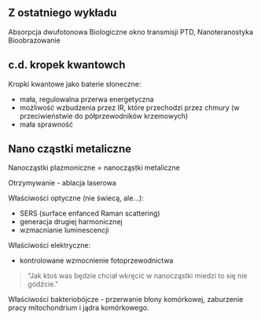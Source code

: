 ## Z ostatniego wykładu

Absorpcja dwufotonowa
Biologiczne okno transmisji
PTD, Nanoteranostyka
Bioobrazowanie

##  c.d. kropek kwantowch

Kropki kwantowe jako baterie słoneczne:

- mała, regulowalna przerwa energetyczna
- możliwość wzbudzenia przez IR, które przechodzi przez chmury (w przeciwieństwie do półprzewodników krzemowych)
- mała sprawność 

## Nano cząstki metaliczne

Nanocząstki plazmoniczne = nanocząstki metaliczne

Otrzymywanie - ablacja laserowa

Właściwości optyczne (nie świecą, ale...):

- SERS (surface enfanced Raman scattering)
- generacja drugiej harmonicznej
- wzmacnianie luminescencji

Właściwości elektryczne:

- kontrolowane wzmocnienie fotoprzewodnictwa

> "Jak ktoś was będzie chciał wkręcić w nanocząstki miedzi to się nie gódźcie."

Właściwości bakteriobójcze - przerwanie błony komórkowej, zaburzenie pracy mitochondrium i jądra komórkowego.

